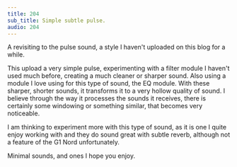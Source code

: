 ```yaml
---
title: 204
sub_title: Simple subtle pulse.
audio: 204
---
```

A revisiting to the pulse sound, a style I haven't uploaded on this blog for a while.

This upload a very simple pulse, experimenting with a filter module I haven't used much before, creating a much cleaner or sharper sound. Also using a module I love using for this type of sound, the EQ module. With these sharper, shorter sounds, it transforms it to a very hollow quality of sound. I believe through the way it processes the sounds it receives, there is certainly some windowing or something similar, that becomes very noticeable.

I am thinking to experiment more with this type of sound, as it is one I quite enjoy working with and they do sound great with subtle reverb, although not a feature of the G1 Nord unfortunately.

Minimal sounds, and ones I hope you enjoy.